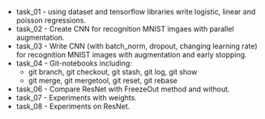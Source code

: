 * task_01 - using dataset and tensorflow libraries write logistic, linear and poisson regressions.
* task_02 - Create CNN for recognition MNIST imgaes with parallel augmentation.
* task_03 - Write CNN (with batch_norm, dropout, changing learning rate) for recognition MNIST images with augmentation and early stopping.
* task_04 - Git-notebooks including:
  - git branch, git checkout, git stash, git log, git show
  - git merge, git mergetool, git reset, git rebase
* task_06 - Compare ResNet with FreezeOut method and without.
* task_07 - Experiments with weights.
* task_08 - Experiments on ResNet. 

